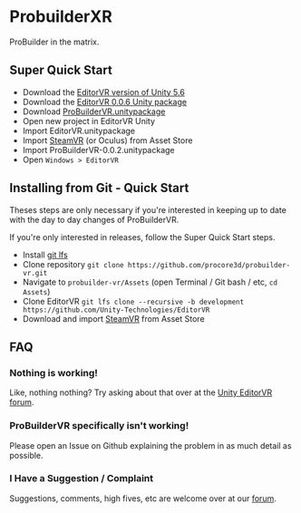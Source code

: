 # ProbuilderXR 

ProBuilder in the matrix.

## Super Quick Start

- Download the [EditorVR version of Unity 5.6](http://beta.unity3d.com/download/95e00fb027d2/UnityDownloadAssistant-5.6.0xEditorVR-p3.exe)
- Download the [EditorVR 0.0.6 Unity package](https://github.com/Unity-Technologies/EditorVR/releases/tag/v0%2F0.0.6) 
- Download [ProBuilderVR.unitypackage](https://github.com/procore3d/probuilder-vr/releases/latest)
- Open new project in EditorVR Unity
- Import EditorVR.unitypackage
- Import [SteamVR](https://www.assetstore.unity3d.com/en/#!/content/32647) (or Oculus) from Asset Store
- Import ProBuilderVR-0.0.2.unitypackage
- Open `Windows > EditorVR`

## Installing from Git - Quick Start

Theses steps are only necessary if you're interested in keeping up to date with the day to day changes of ProBuilderVR.

If you're only interested in releases, follow the Super Quick Start steps.

- Install [git lfs](https://git-lfs.github.com/)
- Clone repository `git clone https://github.com/procore3d/probuilder-vr.git`
- Navigate to `probuilder-vr/Assets` (open Terminal / Git bash / etc, `cd Assets`)
- Clone EditorVR `git lfs clone --recursive -b development https://github.com/Unity-Technologies/EditorVR`
- Download and import [SteamVR](https://www.assetstore.unity3d.com/en/#!/content/32647) from Asset Store

## FAQ

###  Nothing is working!

Like, nothing nothing?  Try asking about that over at the [Unity EditorVR forum](https://forum.unity3d.com/forums/editorvr.126/).

### ProBuilderVR specifically isn't working!

Please open an Issue on Github explaining the problem in as much detail as possible.

### I Have a Suggestion / Complaint

Suggestions, comments, high fives, etc are welcome over at our [forum](http://www.procore3d.com/forum/forum/43-probuildervr/).
